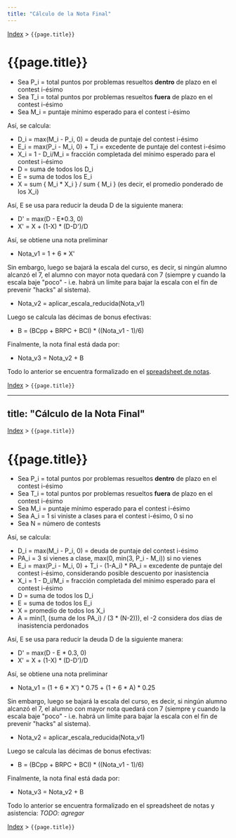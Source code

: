 ```yaml
---
title: "Cálculo de la Nota Final"
---
```


[Index](../index) > ```{{page.title}}```

# {{page.title}}

- Sea P_i = total puntos por problemas resueltos **dentro** de plazo en el contest i-ésimo
- Sea T_i = total puntos por problemas resueltos **fuera** de plazo en el contest i-ésimo
- Sea M_i = puntaje mínimo esperado para el contest i-ésimo

Así, se calcula:
- D_i = max(M_i - P_i, 0) = deuda de puntaje del contest i-ésimo
- E_i = max(P_i - M_i, 0) + T_i = excedente de puntaje del contest i-ésimo
- X_i = 1 - D_i/M_i = fracción completada del mínimo esperado para el contest i-ésimo
- D = suma de todos los D_i
- E = suma de todos los E_i
- X = sum { M_i * X_i } / sum { M_i }  (es decir, el promedio ponderado de los X_i)

Así, E se usa para reducir la deuda D de la siguiente manera:
- D' = max(D - E*0.3, 0)
- X' = X + (1-X) * (D-D')/D

Así, se obtiene una nota preliminar
- Nota_v1 = 1 + 6 * X'

Sin embargo, luego se bajará la escala del curso, es decir, si ningún alumno alcanzó el 7, el alumno con mayor nota quedará con 7 (siempre y cuando la escala baje "poco" - i.e. habrá un límite para bajar la escala con el fin de prevenir "hacks" al sistema).
- Nota_v2 = aplicar_escala_reducida(Nota_v1)

Luego se calcula las décimas de bonus efectivas:
- B = (BCpp + BRPC + BCI) * ((Nota_v1 - 1)/6)

Finalmente, la nota final está dada por:
- Nota_v3 = Nota_v2 + B

Todo lo anterior se encuentra formalizado en el [spreadsheet de notas](https://docs.google.com/spreadsheets/d/1ISsccyMq8R71nfjaS7ytFsGS10Vt_Jzq9E32zi4JeOk/edit?usp=sharing).

[Index](../index) > ```{{page.title}}```


---
title: "Cálculo de la Nota Final"
---

[Index](../index) > ```{{page.title}}```

# {{page.title}}

- Sea P_i = total puntos por problemas resueltos **dentro** de plazo en el contest i-ésimo
- Sea T_i = total puntos por problemas resueltos **fuera** de plazo en el contest i-ésimo
- Sea M_i = puntaje mínimo esperado para el contest i-ésimo
- Sea A_i = 1 si viniste a clases para el contest i-ésimo, 0 si no
- Sea N = número de contests

Así, se calcula:
- D_i = max(M_i - P_i, 0) = deuda de puntaje del contest i-ésimo
- PA_i = 3 si vienes a clase, max(0, min(3, P_i - M_i)) si no vienes
- E_i = max(P_i - M_i, 0) + T_i - (1-A_i) * PA_i = excedente de puntaje del contest i-ésimo, considerando posible descuento por inasistencia
- X_i = 1 - D_i/M_i = fracción completada del mínimo esperado para el contest i-ésimo
- D = suma de todos los D_i
- E = suma de todos los E_i
- X = promedio de todos los X_i
- A = min(1, (suma de los PA_i) / (3 * (N-2))), el -2 considera dos días de inasistencia perdonados

Así, E se usa para reducir la deuda D de la siguiente manera:
- D' = max(D - E * 0.3, 0)
- X' = X + (1-X) * (D-D')/D

Así, se obtiene una nota preliminar
- Nota_v1 = (1 + 6 * X') * 0.75 + (1 + 6 * A) * 0.25

Sin embargo, luego se bajará la escala del curso, es decir, si ningún alumno alcanzó el 7, el alumno con mayor nota quedará con 7 (siempre y cuando la escala baje "poco" - i.e. habrá un límite para bajar la escala con el fin de prevenir "hacks" al sistema).
- Nota_v2 = aplicar_escala_reducida(Nota_v1)

Luego se calcula las décimas de bonus efectivas:
- B = (BCpp + BRPC + BCI) * ((Nota_v1 - 1)/6)

Finalmente, la nota final está dada por:
- Nota_v3 = Nota_v2 + B

Todo lo anterior se encuentra formalizado en el spreadsheet de notas y asistencia: _TODO: agregar_

[Index](../index) > ```{{page.title}}```

